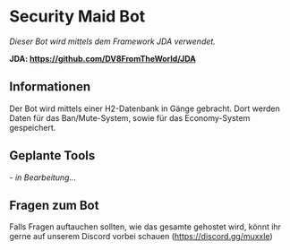 # Security Maid Bot

*Dieser Bot wird mittels dem Framework JDA verwendet.*

**JDA: <https://github.com/DV8FromTheWorld/JDA>**

## Informationen

Der Bot wird mittels einer H2-Datenbank in Gänge gebracht. Dort werden Daten für das Ban/Mute-System, sowie für das Economy-System gespeichert.

## Geplante Tools

*- in Bearbeitung...*


## Fragen zum Bot
Falls Fragen auftauchen sollten, wie das gesamte gehostet wird, könnt ihr gerne auf unserem Discord vorbei schauen (<https://discord.gg/muxxle>)

